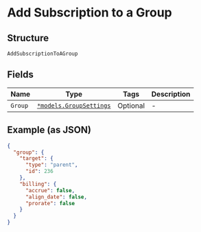
# Add Subscription to a Group

## Structure

`AddSubscriptionToAGroup`

## Fields

| Name | Type | Tags | Description |
|  --- | --- | --- | --- |
| `Group` | [`*models.GroupSettings`](../../doc/models/group-settings.md) | Optional | - |

## Example (as JSON)

```json
{
  "group": {
    "target": {
      "type": "parent",
      "id": 236
    },
    "billing": {
      "accrue": false,
      "align_date": false,
      "prorate": false
    }
  }
}
```

